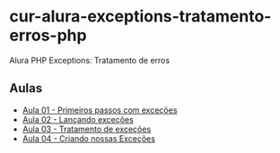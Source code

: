 # cur-alura-exceptions-tratamento-erros-php
Alura PHP Exceptions: Tratamento de erros

## Aulas
- [Aula 01 - Primeiros passos com exceções](https://github.com/vxrnxk/cur-alura-exceptions-tratamento-erros-php/tree/master/aula-01)
- [Aula 02 - Lançando exceções](https://github.com/vxrnxk/cur-alura-exceptions-tratamento-erros-php/tree/master/aula-02)
- [Aula 03 - Tratamento de exceções](https://github.com/vxrnxk/cur-alura-exceptions-tratamento-erros-php/tree/master/aula-03)
- [Aula 04 - Criando nossas Exceções](https://github.com/vxrnxk/cur-alura-exceptions-tratamento-erros-php/tree/master/aula-04)